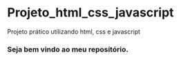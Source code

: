# Projeto_html_css_javascript
Projeto prático utilizando html, css e javascript 

### Seja bem vindo ao meu repositório.

